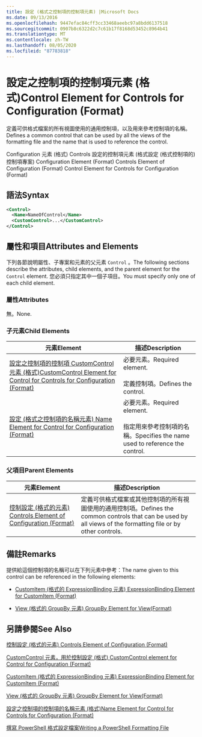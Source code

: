 ```yaml
---
title: 設定 (格式之控制項的控制項元素) |Microsoft Docs
ms.date: 09/13/2016
ms.openlocfilehash: 9447efac84cff3cc33468aeebc97a8bdd6137518
ms.sourcegitcommit: 0907b8c6322d2c7c61b17f8168d53452c8964b41
ms.translationtype: MT
ms.contentlocale: zh-TW
ms.lasthandoff: 08/05/2020
ms.locfileid: "87783818"
---
```

# <a name="control-element-for-controls-for-configuration-format"></a><span data-ttu-id="ae16c-102">設定之控制項的控制項元素 (格式)</span><span class="sxs-lookup"><span data-stu-id="ae16c-102">Control Element for Controls for Configuration (Format)</span></span>

<span data-ttu-id="ae16c-103">定義可供格式檔案的所有視圖使用的通用控制項，以及用來參考控制項的名稱。</span><span class="sxs-lookup"><span data-stu-id="ae16c-103">Defines a common control that can be used by all the views of the formatting file and the name that is used to reference the control.</span></span>

<span data-ttu-id="ae16c-104">Configuration 元素 (格式) Controls 設定的控制項元素 (格式設定 (格式控制項的) 控制項專案) </span><span class="sxs-lookup"><span data-stu-id="ae16c-104">Configuration Element (Format) Controls Element of Configuration (Format) Control Element for Controls for Configuration (Format)</span></span>

## <a name="syntax"></a><span data-ttu-id="ae16c-105">語法</span><span class="sxs-lookup"><span data-stu-id="ae16c-105">Syntax</span></span>

```xml
<Control>
  <Name>NameOfControl</Name>
  <CustomControl>...</CustomControl>
</Control>
```

## <a name="attributes-and-elements"></a><span data-ttu-id="ae16c-106">屬性和項目</span><span class="sxs-lookup"><span data-stu-id="ae16c-106">Attributes and Elements</span></span>

<span data-ttu-id="ae16c-107">下列各節說明屬性、子專案和元素的父元素 `Control` 。</span><span class="sxs-lookup"><span data-stu-id="ae16c-107">The following sections describe the attributes, child elements, and the parent element for the `Control` element.</span></span> <span data-ttu-id="ae16c-108">您必須只指定其中一個子項目。</span><span class="sxs-lookup"><span data-stu-id="ae16c-108">You must specify only one of each child element.</span></span>

### <a name="attributes"></a><span data-ttu-id="ae16c-109">屬性</span><span class="sxs-lookup"><span data-stu-id="ae16c-109">Attributes</span></span>

<span data-ttu-id="ae16c-110">無。</span><span class="sxs-lookup"><span data-stu-id="ae16c-110">None.</span></span>

### <a name="child-elements"></a><span data-ttu-id="ae16c-111">子元素</span><span class="sxs-lookup"><span data-stu-id="ae16c-111">Child Elements</span></span>

|<span data-ttu-id="ae16c-112">元素</span><span class="sxs-lookup"><span data-stu-id="ae16c-112">Element</span></span>|<span data-ttu-id="ae16c-113">描述</span><span class="sxs-lookup"><span data-stu-id="ae16c-113">Description</span></span>|
|-------------|-----------------|
|[<span data-ttu-id="ae16c-114">設定之控制項的控制項 CustomControl 元素 (格式)</span><span class="sxs-lookup"><span data-stu-id="ae16c-114">CustomControl Element for Control for Controls for Configuration (Format)</span></span>](./customcontrol-element-for-control-for-controls-for-configuration-format.md)|<span data-ttu-id="ae16c-115">必要元素。</span><span class="sxs-lookup"><span data-stu-id="ae16c-115">Required element.</span></span><br /><br /> <span data-ttu-id="ae16c-116">定義控制項。</span><span class="sxs-lookup"><span data-stu-id="ae16c-116">Defines the control.</span></span>|
|[<span data-ttu-id="ae16c-117">設定 (格式之控制項的名稱元素) </span><span class="sxs-lookup"><span data-stu-id="ae16c-117">Name Element for Control for Configuration (Format)</span></span>](./name-element-for-control-for-controls-for-configuration-format.md)|<span data-ttu-id="ae16c-118">必要元素。</span><span class="sxs-lookup"><span data-stu-id="ae16c-118">Required element.</span></span><br /><br /> <span data-ttu-id="ae16c-119">指定用來參考控制項的名稱。</span><span class="sxs-lookup"><span data-stu-id="ae16c-119">Specifies the name used to reference the control.</span></span>|

### <a name="parent-elements"></a><span data-ttu-id="ae16c-120">父項目</span><span class="sxs-lookup"><span data-stu-id="ae16c-120">Parent Elements</span></span>

|<span data-ttu-id="ae16c-121">元素</span><span class="sxs-lookup"><span data-stu-id="ae16c-121">Element</span></span>|<span data-ttu-id="ae16c-122">描述</span><span class="sxs-lookup"><span data-stu-id="ae16c-122">Description</span></span>|
|-------------|-----------------|
|[<span data-ttu-id="ae16c-123">控制設定 (格式的元素) </span><span class="sxs-lookup"><span data-stu-id="ae16c-123">Controls Element of Configuration (Format)</span></span>](./controls-element-for-configuration-format.md)|<span data-ttu-id="ae16c-124">定義可供格式檔案或其他控制項的所有視圖使用的通用控制項。</span><span class="sxs-lookup"><span data-stu-id="ae16c-124">Defines the common controls that can be used by all views of the formatting file or by other controls.</span></span>|

## <a name="remarks"></a><span data-ttu-id="ae16c-125">備註</span><span class="sxs-lookup"><span data-stu-id="ae16c-125">Remarks</span></span>

<span data-ttu-id="ae16c-126">提供給這個控制項的名稱可以在下列元素中參考：</span><span class="sxs-lookup"><span data-stu-id="ae16c-126">The name given to this control can be referenced in the following elements:</span></span>

- [<span data-ttu-id="ae16c-127">CustomItem (格式的 ExpressionBinding 元素) </span><span class="sxs-lookup"><span data-stu-id="ae16c-127">ExpressionBinding Element for CustomItem (Format)</span></span>](./expressionbinding-element-for-customitem-for-controls-for-configuration-format.md)

- [<span data-ttu-id="ae16c-128">View (格式的 GroupBy 元素) </span><span class="sxs-lookup"><span data-stu-id="ae16c-128">GroupBy Element for View(Format)</span></span>](./groupby-element-for-view-format.md)

## <a name="see-also"></a><span data-ttu-id="ae16c-129">另請參閱</span><span class="sxs-lookup"><span data-stu-id="ae16c-129">See Also</span></span>

[<span data-ttu-id="ae16c-130">控制設定 (格式的元素) </span><span class="sxs-lookup"><span data-stu-id="ae16c-130">Controls Element of Configuration (Format)</span></span>](./controls-element-for-configuration-format.md)

[<span data-ttu-id="ae16c-131">CustomControl 元素，用於控制設定 (格式) </span><span class="sxs-lookup"><span data-stu-id="ae16c-131">CustomControl element for Control for Configuration (Format)</span></span>](./customcontrol-element-for-control-for-controls-for-configuration-format.md)

[<span data-ttu-id="ae16c-132">CustomItem (格式的 ExpressionBinding 元素) </span><span class="sxs-lookup"><span data-stu-id="ae16c-132">ExpressionBinding Element for CustomItem (Format)</span></span>](./expressionbinding-element-for-customitem-for-controls-for-configuration-format.md)

[<span data-ttu-id="ae16c-133">View (格式的 GroupBy 元素) </span><span class="sxs-lookup"><span data-stu-id="ae16c-133">GroupBy Element for View(Format)</span></span>](./groupby-element-for-view-format.md)

[<span data-ttu-id="ae16c-134">設定之控制項的控制項的名稱元素 (格式)</span><span class="sxs-lookup"><span data-stu-id="ae16c-134">Name Element for Control for Controls for Configuration (Format)</span></span>](./name-element-for-control-for-controls-for-configuration-format.md)

[<span data-ttu-id="ae16c-135">撰寫 PowerShell 格式設定檔案</span><span class="sxs-lookup"><span data-stu-id="ae16c-135">Writing a PowerShell Formatting File</span></span>](./writing-a-powershell-formatting-file.md)
